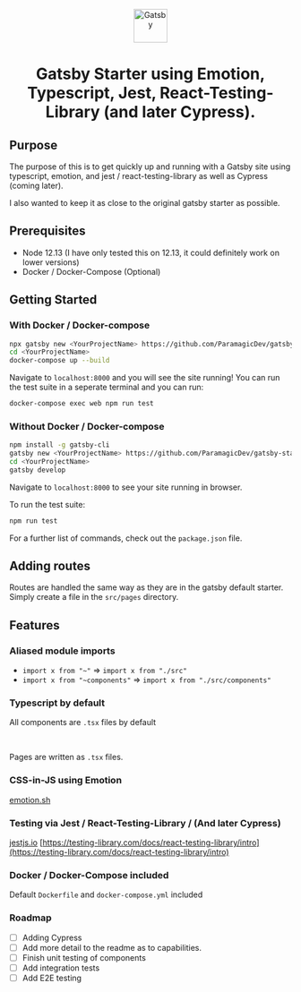<p align="center">
  <a href="https://www.gatsbyjs.org">
    <img alt="Gatsby" src="https://www.gatsbyjs.org/monogram.svg" width="60" />
  </a>
</p>
<h1 align="center">
  Gatsby Starter using Emotion, Typescript, Jest, React-Testing-Library (and later Cypress).
</h1>

## Purpose

The purpose of this is to get quickly up and running with a Gatsby site using
typescript, emotion, and jest / react-testing-library as well as Cypress (coming later).

I also wanted to keep it as close to the original gatsby starter as possible.

## Prerequisites

- Node 12.13 (I have only tested this on 12.13, it could definitely work on lower versions)
- Docker / Docker-Compose (Optional)

## Getting Started

### With Docker / Docker-compose

```bash
npx gatsby new <YourProjectName> https://github.com/ParamagicDev/gatsby-starter-emotion-typescript-and-tests.git
cd <YourProjectName>
docker-compose up --build
```

Navigate to `localhost:8000` and you will see the site running!
You can run the test suite in a seperate terminal and you can run:

```bash
docker-compose exec web npm run test
```

### Without Docker / Docker-compose

```bash
npm install -g gatsby-cli
gatsby new <YourProjectName> https://github.com/ParamagicDev/gatsby-starter-emotion-typescript-and-tests.git
cd <YourProjectName>
gatsby develop
```

Navigate to `localhost:8000` to see your site running in browser.

To run the test suite:

```bash
npm run test
```

For a further list of commands, check out the `package.json` file.

## Adding routes

Routes are handled the same way as they are in the gatsby default starter. Simply
create a file in the `src/pages` directory.

## Features

### Aliased module imports

- `import x from "~"` => `import x from "./src"`
- `import x from "~components"` => `import x from "./src/components"`

### Typescript by default

All components are `.tsx` files by default

<br />

Pages are written as `.tsx` files.

### CSS-in-JS using Emotion

[emotion.sh](emotion.sh)

### Testing via Jest / React-Testing-Library / (And later Cypress)

[jestjs.io](jestjs.io)
[https://testing-library.com/docs/react-testing-library/intro](https://testing-library.com/docs/react-testing-library/intro)

### Docker / Docker-Compose included

Default `Dockerfile` and `docker-compose.yml` included

### Roadmap

- [ ] Adding Cypress
- [ ] Add more detail to the readme as to capabilities.
- [ ] Finish unit testing of components
- [ ] Add integration tests
- [ ] Add E2E testing
